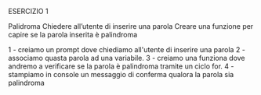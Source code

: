 ESERCIZIO 1

Palidroma
Chiedere all’utente di inserire una parola
Creare una funzione per capire se la parola inserita è palindroma

1 - creiamo un prompt dove chiediamo all'utente di inserire una parola
2 - associamo quasta parola ad una variabile.
3 - creiamo una funziona dove andremo a verificare se la parola è palindroma tramite un ciclo for.
4 - stampiamo in console un messaggio di conferma qualora la parola sia palindroma